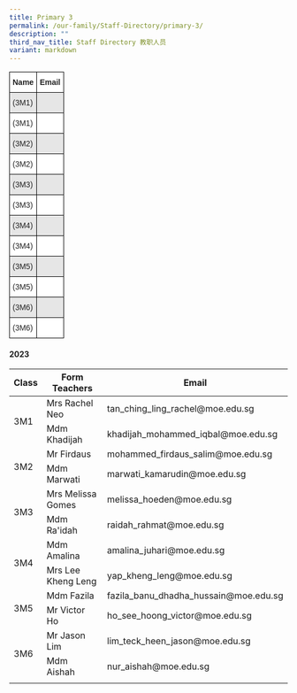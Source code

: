 ```yaml
---
title: Primary 3
permalink: /our-family/Staff-Directory/primary-3/
description: ""
third_nav_title: Staff Directory 教职人员
variant: markdown
---
```

<style type="text/css">
.tg  {border-collapse:collapse;border-spacing:0;}
.tg td{border-color:black;border-style:solid;border-width:1px;font-family:Arial, sans-serif;font-size:14px;
  overflow:hidden;padding:10px 5px;word-break:normal;}
.tg th{border-color:black;border-style:solid;border-width:1px;font-family:Arial, sans-serif;font-size:14px;
  font-weight:normal;overflow:hidden;padding:10px 5px;word-break:normal;}
.tg .tg-l2bf{background-color:#FFF;color:#222;font-weight:bold;text-align:left;vertical-align:top}
.tg .tg-h5mn{background-color:#E6E6E6;color:#222;text-align:left;vertical-align:middle}
.tg .tg-y5j8{background-color:#FFF;color:#F1AE16;text-align:left;text-decoration:underline;vertical-align:top}
.tg .tg-al0j{background-color:#E6E6E6;color:#F1AE16;text-align:left;text-decoration:underline;vertical-align:top}
.tg .tg-1ppo{background-color:#FFF;color:#222;text-align:left;vertical-align:middle}
</style>
<table class="tg">
<thead>
  <tr>
    <th class="tg-l2bf"><span style="font-weight:bold">Name</span></th>
    <th class="tg-l2bf"><span style="font-weight:bold">Email</span></th>
  </tr>
</thead>
<tbody>
  <tr>
    <td class="tg-h5mn"> (3M1)</td>
    <td class="tg-al0j"></td>
  </tr>
	<tr>
    <td class="tg-1ppo"> (3M1)</td>
    <td class="tg-y5j8"><a href="mailto:khadijah_mohammed_iqbal@moe.edu.sg"><span style="text-decoration:underline;color:#F1AE16;background-color:transparent"></span></a></td>
  </tr>
  <tr>
    <td class="tg-h5mn"> (3M2)</td>
    <td class="tg-al0j"><a href="mailto:mohammed_firdaus_salim@moe.edu.sg"><span style="text-decoration:underline;color:#F1AE16;background-color:transparent"></span>
			</a></td>
  </tr>
  <tr>
    <td class="tg-1ppo">(3M2)</td>
    <td class="tg-y5j8"><a href="mailto:marwati_kamarudin@moe.edu.sg">
		<span style="text-decoration:underline;color:#F1AE16;background-color:transparent"></span></a></td>
  </tr>
  <tr>
    <td class="tg-h5mn"> (3M3)</td>
    <td class="tg-al0j"><a href="mailto:un_yih_miin@moe.edu.sg"><span style="text-decoration:underline;color:#F1AE16;background-color:transparent"></span></a></td>
  </tr>
  <tr>
    <td class="tg-1ppo"> (3M3)</td>
    <td class="tg-y5j8"><a href="mailto:raidah_rahmat@moe.edu.sg"><span style="text-decoration:underline;color:#F1AE16;background-color:transparent"></span></a></td>
  </tr>
  <tr>
    <td class="tg-h5mn">(3M4)</td>
    <td class="tg-al0j"><a href="mailto:amalina_juhari@moe.edu.sg"><span style="text-decoration:underline;color:#F1AE16;background-color:transparent"></span></a></td>
  </tr>
  <tr>
    <td class="tg-1ppo">(3M4)</td>
    <td class="tg-y5j8"><a href="mailto:yap_kheng_leng@moe.edu.sg"><span style="text-decoration:underline;color:#F1AE16;background-color:transparent"></span></a></td>
  </tr>
  <tr>
    <td class="tg-h5mn">(3M5)</td>
    <td class="tg-al0j"><a href="mailto:fazila_banu_dhadha_hussain@moe.edu.sg"><span style="text-decoration:underline;color:#F1AE16;background-color:transparent"></span></a></td>
  </tr>
  <tr>
    <td class="tg-1ppo"> (3M5)</td>
    <td class="tg-y5j8"><a href="mailto:ho_see_hoong_victor@moe.edu.sg"><span style="text-decoration:underline;color:#F1AE16;background-color:transparent"></span></a></td>
  </tr>
    <tr>
    <td class="tg-h5mn">(3M6)</td>
    <td class="tg-al0j"><a href="mailto:lim_teck_heen_jason@moe.edu.sg"><span style="text-decoration:underline;color:#F1AE16;background-color:transparent"></span></a></td>
  </tr>
  <tr>
    <td class="tg-1ppo"> (3M6)</td>
    <td class="tg-y5j8"><a href="mailto:nur_aishah@moe.edu.sg"><span style="text-decoration:underline;color:#F1AE16;background-color:transparent"></span></a></td>
  </tr>
</tbody>
</table>

#### 2023

<table>
<thead>
  <tr>
    <th>Class</th>
    <th>Form Teachers</th>
    <th>Email</th>
  </tr>
</thead>
<tbody>
  <tr>
    <td rowspan="2">3M1</td>
    <td>Mrs Rachel Neo</td>
    <td>tan_ching_ling_rachel@moe.edu.sg</td>
  </tr>
  <tr>
    <td>Mdm Khadijah</td>
    <td>khadijah_mohammed_iqbal@moe.edu.sg</td>
  </tr>
  <tr>
    <td rowspan="2">3M2</td>
    <td>Mr Firdaus</td>
    <td>mohammed_firdaus_salim@moe.edu.sg</td>
  </tr>
  <tr>
    <td>Mdm Marwati</td>
    <td>marwati_kamarudin@moe.edu.sg</td>
  </tr>
  <tr>
    <td rowspan="2">3M3</td>
    <td>Mrs Melissa Gomes</td>
    <td>melissa_hoeden@moe.edu.sg</td>
  </tr>
  <tr>
    <td>Mdm Ra'idah</td>
    <td>raidah_rahmat@moe.edu.sg</td>
  </tr>
  <tr>
    <td rowspan="2">3M4</td>
    <td>Mdm Amalina </td>
    <td>amalina_juhari@moe.edu.sg</td>
  </tr>
  <tr>
    <td>Mrs Lee Kheng Leng</td>
    <td>yap_kheng_leng@moe.edu.sg</td>
  </tr>
  <tr>
    <td rowspan="2">3M5</td>
    <td>Mdm Fazila </td>
    <td>fazila_banu_dhadha_hussain@moe.edu.sg</td>
  </tr>
  <tr>
    <td>Mr Victor Ho</td>
    <td>ho_see_hoong_victor@moe.edu.sg</td>
  </tr>
  <tr>
    <td rowspan="2">3M6</td>
    <td>Mr Jason Lim </td>
    <td>lim_teck_heen_jason@moe.edu.sg</td>
  </tr>
  <tr>
    <td>Mdm Aishah</td>
    <td>nur_aishah@moe.edu.sg</td>
		</tr>
    <tr><td rowspan="2"></td>   
  </tr>
</tbody>
</table>

